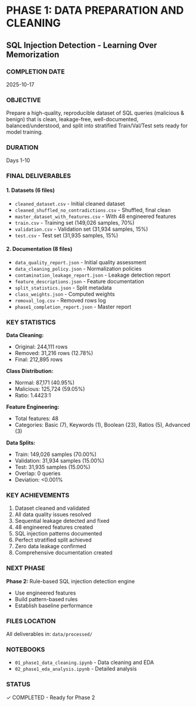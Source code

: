 
# PHASE 1: DATA PREPARATION AND CLEANING
## SQL Injection Detection - Learning Over Memorization

### COMPLETION DATE
2025-10-17

### OBJECTIVE
Prepare a high-quality, reproducible dataset of SQL queries (malicious & benign) that is clean, 
leakage-free, well-documented, balanced/understood, and split into stratified Train/Val/Test sets 
ready for model training.

### DURATION
Days 1-10

### FINAL DELIVERABLES

#### 1. Datasets (6 files)
- `cleaned_dataset.csv` - Initial cleaned dataset
- `cleaned_shuffled_no_contradictions.csv` - Shuffled, final clean
- `master_dataset_with_features.csv` - With 48 engineered features
- `train.csv` - Training set (149,026 samples, 70%)
- `validation.csv` - Validation set (31,934 samples, 15%)
- `test.csv` - Test set (31,935 samples, 15%)

#### 2. Documentation (8 files)
- `data_quality_report.json` - Initial quality assessment
- `data_cleaning_policy.json` - Normalization policies
- `contamination_leakage_report.json` - Leakage detection report
- `feature_descriptions.json` - Feature documentation
- `split_statistics.json` - Split metadata
- `class_weights.json` - Computed weights
- `removal_log.csv` - Removed rows log
- `phase1_completion_report.json` - Master report

### KEY STATISTICS

**Data Cleaning:**
- Original: 244,111 rows
- Removed: 31,216 rows (12.78%)
- Final: 212,895 rows

**Class Distribution:**
- Normal: 87,171 (40.95%)
- Malicious: 125,724 (59.05%)
- Ratio: 1.4423:1

**Feature Engineering:**
- Total features: 48
- Categories: Basic (7), Keywords (1), Boolean (23), Ratios (5), Advanced (3)

**Data Splits:**
- Train: 149,026 samples (70.00%)
- Validation: 31,934 samples (15.00%)
- Test: 31,935 samples (15.00%)
- Overlap: 0 queries
- Deviation: <0.001%

### KEY ACHIEVEMENTS

1. Dataset cleaned and validated
2. All data quality issues resolved
3. Sequential leakage detected and fixed
4. 48 engineered features created
5. SQL injection patterns documented
6. Perfect stratified split achieved
7. Zero data leakage confirmed
8. Comprehensive documentation created

### NEXT PHASE

**Phase 2:** Rule-based SQL injection detection engine
- Use engineered features
- Build pattern-based rules
- Establish baseline performance

### FILES LOCATION
All deliverables in: `data/processed/`

### NOTEBOOKS
- `01_phase1_data_cleaning.ipynb` - Data cleaning and EDA
- `02_phase1_eda_analysis.ipynb` - Detailed analysis

### STATUS
✓ COMPLETED - Ready for Phase 2
